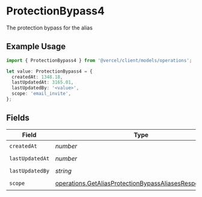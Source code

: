 # ProtectionBypass4

The protection bypass for the alias

## Example Usage

```typescript
import { ProtectionBypass4 } from '@vercel/client/models/operations';

let value: ProtectionBypass4 = {
  createdAt: 1348.18,
  lastUpdatedAt: 3165.01,
  lastUpdatedBy: '<value>',
  scope: 'email_invite',
};
```

## Fields

| Field           | Type                                                                                                                               | Required           | Description |
| --------------- | ---------------------------------------------------------------------------------------------------------------------------------- | ------------------ | ----------- |
| `createdAt`     | _number_                                                                                                                           | :heavy_check_mark: | N/A         |
| `lastUpdatedAt` | _number_                                                                                                                           | :heavy_check_mark: | N/A         |
| `lastUpdatedBy` | _string_                                                                                                                           | :heavy_check_mark: | N/A         |
| `scope`         | [operations.GetAliasProtectionBypassAliasesResponseScope](../../models/operations/getaliasprotectionbypassaliasesresponsescope.md) | :heavy_check_mark: | N/A         |
